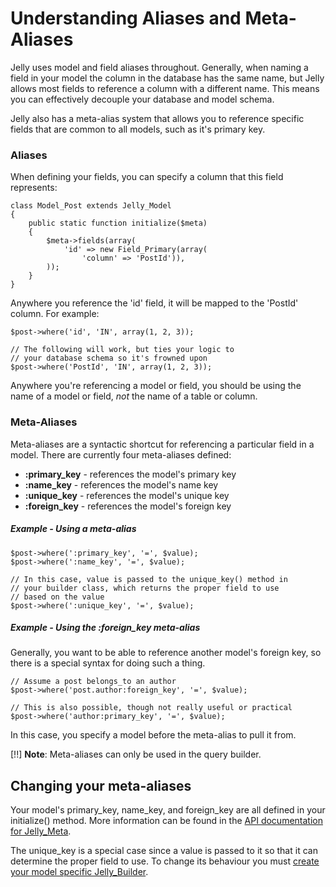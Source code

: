 # Understanding Aliases and Meta-Aliases

Jelly uses model and field aliases throughout. Generally, when naming a field in your model the column in the database has the same name, but Jelly allows most fields to reference a column with a different name. This means you can effectively decouple your database and model schema.

Jelly also has a meta-alias system that allows you to reference specific fields that are common to all models, such as it's primary key.

### Aliases

When defining your fields, you can specify a column that this field represents:

    class Model_Post extends Jelly_Model
    {
        public static function initialize($meta)
        {
            $meta->fields(array(
                'id' => new Field_Primary(array(
                    'column' => 'PostId')),
            ));
        }
    }

Anywhere you reference the 'id' field, it will be mapped to the 'PostId' column. For example:

    $post->where('id', 'IN', array(1, 2, 3));
    
    // The following will work, but ties your logic to 
    // your database schema so it's frowned upon
    $post->where('PostId', 'IN', array(1, 2, 3));
    
Anywhere you're referencing a model or field, you should be using the name of a model or field, *not* the name of a table or column.

### Meta-Aliases

Meta-aliases are a syntactic shortcut for referencing a particular field in a model. There are currently four meta-aliases defined:

  * **:primary_key** - references the model's primary key
  * **:name_key** - references the model's name key 
  * **:unique_key** - references the model's unique key 
  * **:foreign_key** - references the model's foreign key 
  
##### Example - Using a meta-alias

    $post->where(':primary_key', '=', $value);
    $post->where(':name_key', '=', $value);
    
    // In this case, value is passed to the unique_key() method in 
    // your builder class, which returns the proper field to use
    // based on the value
    $post->where(':unique_key', '=', $value);
    
##### Example - Using the :foreign_key meta-alias

Generally, you want to be able to reference another model's foreign key, so there is a special syntax for doing such a thing. 

    // Assume a post belongs_to an author
    $post->where('post.author:foreign_key', '=', $value);
    
    // This is also possible, though not really useful or practical
    $post->where('author:primary_key', '=', $value);
    
In this case, you specify a model before the meta-alias to pull it from.

[!!] **Note**: Meta-aliases can only be used in the query builder.

## Changing your meta-aliases

Your model's primary\_key, name\_key, and foreign\_key are all defined in your initialize() method. More information can be found in the [API documentation for Jelly_Meta](api/Jelly_Meta).

The unique\_key is a special case since a value is passed to it so that it can determine the proper field to use. To change its behaviour you must [create your model specific Jelly\_Builder](jelly.extending-builder).